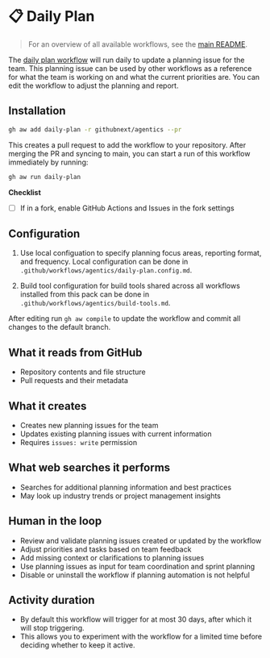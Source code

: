 # 📋 Daily Plan

> For an overview of all available workflows, see the [main README](../README.md).

The [daily plan workflow](../workflows/daily-plan.md?plain=1) will run daily to update a planning issue for the team. This planning issue can be used by other workflows as a reference for what the team is working on and what the current priorities are. You can edit the workflow to adjust the planning and report. 

## Installation

```bash
gh aw add daily-plan -r githubnext/agentics --pr
```

This creates a pull request to add the workflow to your repository. After merging the PR and syncing to main, you can start a run of this workflow immediately by running:

```bash
gh aw run daily-plan
```

**Checklist**

* [ ] If in a fork, enable GitHub Actions and Issues in the fork settings

## Configuration

1. Use local configuation to specify planning focus areas, reporting format, and frequency. Local configuration can be done in `.github/workflows/agentics/daily-plan.config.md`.

2. Build tool configuration for build tools shared across all workflows installed from this pack can be done in `.github/workflows/agentics/build-tools.md`. 

After editing run `gh aw compile` to update the workflow and commit all changes to the default branch.

## What it reads from GitHub

- Repository contents and file structure
- Pull requests and their metadata

## What it creates

- Creates new planning issues for the team
- Updates existing planning issues with current information
- Requires `issues: write` permission

## What web searches it performs

- Searches for additional planning information and best practices
- May look up industry trends or project management insights

## Human in the loop

- Review and validate planning issues created or updated by the workflow
- Adjust priorities and tasks based on team feedback
- Add missing context or clarifications to planning issues
- Use planning issues as input for team coordination and sprint planning
- Disable or uninstall the workflow if planning automation is not helpful

## Activity duration

- By default this workflow will trigger for at most 30 days, after which it will stop triggering. 
- This allows you to experiment with the workflow for a limited time before deciding whether to keep it active.
